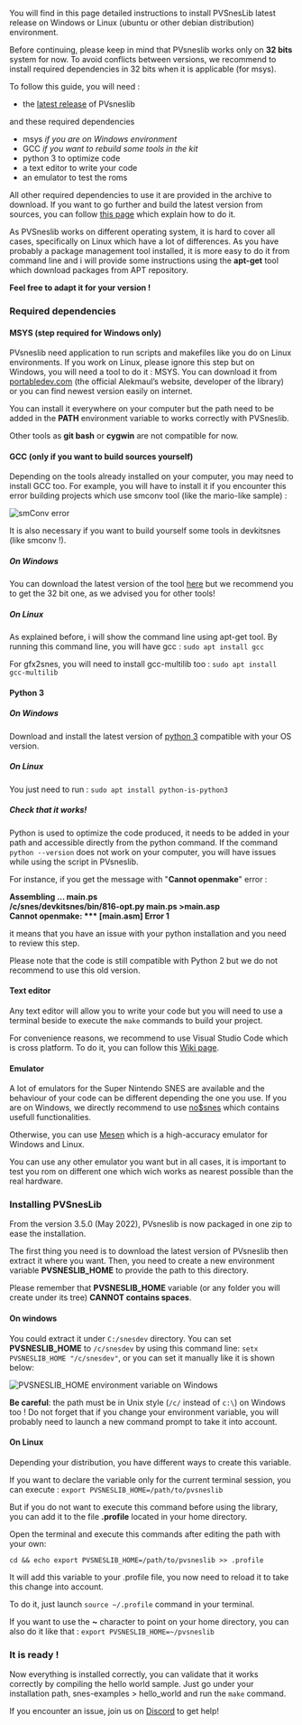 You will find in this page detailed instructions to install PVSnesLib latest release on Windows or Linux (ubuntu or other debian distribution) environment.

Before continuing, please keep in mind that PVsneslib works only on **32 bits** system for now. To avoid conflicts between versions, we recommend to install required dependencies in 32 bits when it is applicable (for msys).

To follow this guide, you will need :

- the [latest release](https://github.com/alekmaul/pvsneslib/releases/latest) of PVsneslib

and these required dependencies

- msys _if you are on Windows environment_
- GCC _if you want to rebuild some tools in the kit_
- python 3 to optimize code
- a text editor to write your code
- an emulator to test the roms

All other required dependencies to use it are provided in the archive to download.
If you want to go further and build the latest version from sources, you can follow [this page](https://github.com/alekmaul/pvsneslib/wiki/Compiling-from-sources) which explain how to do it.

As PVSneslib works on different operating system, it is hard to cover all cases, specifically on Linux which have a lot of differences.
As you have probably a package management tool installed, it is more easy to do it from command line and i will provide some instructions using the **apt-get** tool which download packages from APT repository.

**Feel free to adapt it for your version !**


### Required dependencies

#### MSYS (step required for Windows only)

PVsneslib need application to run scripts and makefiles like you do on Linux environments.
If you work on Linux, please ignore this step but on Windows, you will need a tool to do it : MSYS.
You can download it from [portabledev.com](https://www.portabledev.com/wp-content/files/msys-1.0.17.exe) (the official Alekmaul’s website, developer of the library) or you can find newest version easily on internet.

You can install it everywhere on your computer but the path need to be added in the **PATH** environment variable to works correctly with PVSneslib.

Other tools as **git bash** or **cygwin** are not compatible for now.

#### GCC (only if you want to build sources yourself)

Depending on the tools already installed on your computer, you may need to install GCC too. For example, you will have to install it if you encounter this error building projects which use smconv tool (like the mario-like sample) :

![smConv error](https://user-images.githubusercontent.com/981773/120016823-5e926300-bfe5-11eb-9ec3-c76223072ae0.png)

It is also necessary if you want to build yourself some tools in devkitsnes (like smconv !).

##### On Windows

You can download the latest version of the tool [here](https://sourceforge.net/projects/tdm-gcc/) but we recommend you to get the 32 bit one, as we advised you for other tools!

##### On Linux

As explained before, i will show the command line using apt-get tool.
By running this command line, you will have gcc :
`sudo apt install gcc`

For gfx2snes, you will need to install gcc-multilib too :
`sudo apt install gcc-multilib`

#### Python 3

##### On Windows

Download and install the latest version of [python 3](https://www.python.org/downloads/windows/) compatible with your OS version.

##### On Linux

You just need to run :
`sudo apt install python-is-python3`

##### Check that it works!

Python is used to optimize the code produced, it needs to be added in your path and accessible directly from the python command. If the command `python --version` does not work on your computer, you will have issues while using the script in PVsneslib.

For instance, if you get the message with "**Cannot openmake**" error :

__Assembling ... main.ps__  
__/c/snes/devkitsnes/bin/816-opt.py main.ps >main.asp__  
__Cannot openmake: *** [main.asm] Error 1__

it means that you have an issue with your python installation and you need to review this step.

Please note that the code is still compatible with Python 2 but we do not recommend to use this old version.


#### Text editor

Any text editor will allow you to write your code but you will need to use a terminal beside to execute the `make` commands to build your project.

For convenience reasons, we recommend to use Visual Studio Code which is cross platform. To do it, you can follow this [Wiki page](https://github.com/alekmaul/pvsneslib/wiki/PVSneslib-and-Visual-Studio-Code).

#### Emulator

A lot of emulators for the Super Nintendo SNES are available and the behaviour of your code can be different depending the one you use.
If you are on Windows, we directly recommend to use [no$snes](https://problemkaputt.de/sns.htm) which contains usefull functionalities.

Otherwise, you can use [Mesen](https://www.mesen.ca/) which is a high-accuracy emulator for Windows and Linux.

You can use any other emulator you want but in all cases, it is important to test you rom on different one which wich works as nearest possible than the real hardware.

### Installing PVSnesLib

From the version 3.5.0 (May 2022), PVsneslib is now packaged in one zip to ease the installation.

The first thing you need is to download the latest version of PVsneslib then extract it where you want.
Then, you need to create a new environment variable **PVSNESLIB_HOME** to provide the path to this directory.

Please remember that **PVSNESLIB_HOME** variable (or any folder you will create under its tree) **CANNOT contains spaces**.

#### On windows

You could extract it under `C:/snesdev` directory.
You can set **PVSNESLIB_HOME** to `/c/snesdev` by using this command line: `setx PVSNESLIB_HOME "/c/snesdev"`, or you can set it manually like it is shown below:

![PVSNESLIB_HOME environment variable on Windows](https://user-images.githubusercontent.com/48180545/170839914-f5f21198-2df9-4190-ae72-ee459c4bc790.png)

**Be careful**: the path must be in Unix style (`/c/` instead of `c:\`) on Windows too ! Do not forget that if you change your environment variable, you will probably need to launch a new command prompt to take it into account.


#### On Linux

Depending your distribution, you have different ways to create this variable.

If you want to declare the variable only for the current terminal session, you can execute :
`export PVSNESLIB_HOME=/path/to/pvsneslib`

But if you do not want to execute this command before using the library, you can add it to the file **.profile** located in your home directory.

Open the terminal and execute this commands after editing the path with your own:

`cd && echo export PVSNESLIB_HOME=/path/to/pvsneslib >> .profile`

It will add this variable to your .profile file, you now need to reload it to take this change into account.

To do it, just launch `source ~/.profile` command in your terminal.

If you want to use the **~** character to point on your home directory, you can also do it like that : `export PVSNESLIB_HOME=~/pvsneslib`

### It is ready !


Now everything is installed correctly, you can validate that it works correctly by compiling the hello world sample. Just go under your installation path, snes-examples > hello_world and run the `make` command.


If you encounter an issue, join us on [Discord](https://discord.gg/DzEFnhB) to get help!
